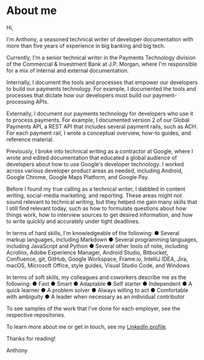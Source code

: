 # About me

Hi,

I'm Anthony, a seasoned technical writer of developer documentation with more than five years of experience in big banking and big tech.

Currently, I'm a senior technical writer in the Payments Technology division of the Commercial & Investment Bank at J.P. Morgan, where I'm responsible for a mix of internal and external documentation. 

Internally, I document the tools and processes that empower our developers to build our payments technology. For example, I documented the tools and processes that dictate how our developers must build our payment-processing APIs.

Externally, I document our payments technology for developers who use it to process payments. For example, I documented version 2 of our Global Payments API, a REST API that includes several payment rails, such as ACH. For each payment rail, I wrote a conceptual overview, how-to guides, and reference material.

Previously, I broke into technical writing as a contractor at Google, where I wrote and edited documentation that educated a global audience of developers about how to use Google's developer technology. I worked across various developer product areas as needed, including Android, Google Chrome, Google Maps Platform, and Google Pay.

Before I found my true calling as a technical writer, I dabbled in content writing, social-media marketing, and reporting. These areas might not sound relevant to technical writing, but they helped me gain many skills that I still find relevant today, such as how to formulate questions about how things work, how to interview sources to get desired information, and how to write quickly and accurately under tight deadlines.

In terms of hard skills, I'm knowledgeable of the following:
● Several markup languages, including Markdown
● Several programming languages, including JavaScript and Python
● Several other tools of note, including Acrolinx, Adobe Experience Manager, Android Studio, Bitbucket, Confluence, git, GitHub, Google Workspace, Frame.io, IntelliJ IDEA, Jira, macOS, Microsoft Office, style guides, Visual Studio Code, and Windows

In terms of soft skills, my colleagues and coworkers describe me as the following:
● Fast
● Smart
● Adaptable
● Self starter
● Independent
● A quick learner
● A problem solver
● Always willing to act
● Comfortable with ambiguity
● A leader when necessary as an individual contributor

To see samples of the work that I've done for each employer, see the respective repositories. 

To learn more about me or get in touch, see my [LinkedIn profile](https://www.linkedin.com/in/panissidi/).

Thanks for reading!

Anthony
